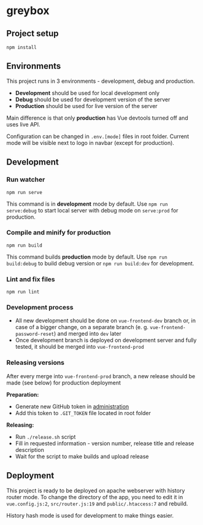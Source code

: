 # greybox

## Project setup
```
npm install
```
## Environments
This project runs in 3 environments - development, debug and production.

- **Development** should be used for local development only
- **Debug** should be used for development version of the server
- **Production** should be used for live version of the server

Main difference is that only **production** has Vue devtools turned off and uses live API.

Configuration can be changed in `.env.[mode]` files in root folder. Current mode will be visible next to logo in navbar (except for production).

## Development

### Run watcher
```
npm run serve
```

This command is in **development** mode by default. Use `npm run serve:debug` to start local server with debug mode on `serve:prod` for production.

### Compile and minify for production
```
npm run build
```

This command builds **production** mode by default. Use `npm run build:debug` to build debug version or `npm run build:dev` for development.


### Lint and fix files
```
npm run lint
```

### Development process
- All new development should be done on `vue-frontend-dev` branch or, in case of a bigger change, on a separate branch (e. g. `vue-frontend-password-reset`) and merged into `dev` later
- Once development branch is deployed on development server and fully tested, it should be merged into `vue-frontend-prod`

### Releasing versions
After every merge into `vue-frontend-prod` branch, a new release should be made (see below) for production deployment

**Preparation:**
- Generate new GitHub token in [administration](https://github.com/settings/tokens)
- Add this token to `.GIT_TOKEN` file located in root folder

**Releasing:**
- Run `./release.sh` script
- Fill in requested information - version number, release title and release description
- Wait for the script to make builds and upload release


## Deployment
This project is ready to be deployed on apache webserver with history router mode. To change the directory of the app, you need to edit it in `vue.config.js:2`, `src/router.js:19` and `public/.htaccess:7` and rebuild.

History hash mode is used for development to make things easier.